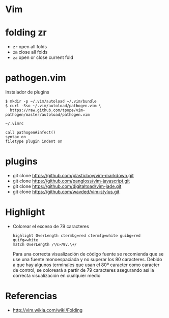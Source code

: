 # Vim

# folding zr

*   `zr` open all folds
*   `zm` close all folds
*   `za` open or close current fold

# pathogen.vim

Instalador de plugins

    $ mkdir -p ~/.vim/autoload ~/.vim/bundle
    $ curl -Sso ~/.vim/autoload/pathogen.vim \
      https://raw.github.com/tpope/vim-pathogen/master/autoload/pathogen.vim

`~/.vimrc`

    call pathogen#infect()
    syntax on
    filetype plugin indent on

# plugins

*   git clone https://github.com/plasticboy/vim-markdown.git
*   git clone https://github.com/pangloss/vim-javascript.git
*   git clone https://github.com/digitaltoad/vim-jade.git
*   git clone https://github.com/wavded/vim-stylus.git

# Highlight

*   Colorear el exceso de 79 caracteres

        highlight OverLength ctermbg=red ctermfg=white guibg=red guifg=white
        match OverLength /\%>79v.\+/

    Para una correcta visualización de código fuente se recomienda que se use
    una fuente monoespaciada y no superar los 80 caracteres. Debido a que hay
    algunos terminales que usan el 80º caracter como caracter de control, se
    coloreará a partir de 79 caracteres asegurando así la correcta
    visualización en cualquier medio

# Referencias

*   http://vim.wikia.com/wiki/Folding
